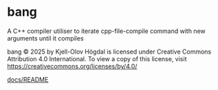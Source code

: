 # bang

A C++ compiler utiliser to iterate cpp-file-compile command with new arguments until it compiles

bang © 2025 by Kjell-Olov Högdal is licensed under Creative Commons Attribution 4.0 International. To view a copy of this license, visit https://creativecommons.org/licenses/by/4.0/

[docs/README](docs/README.md)